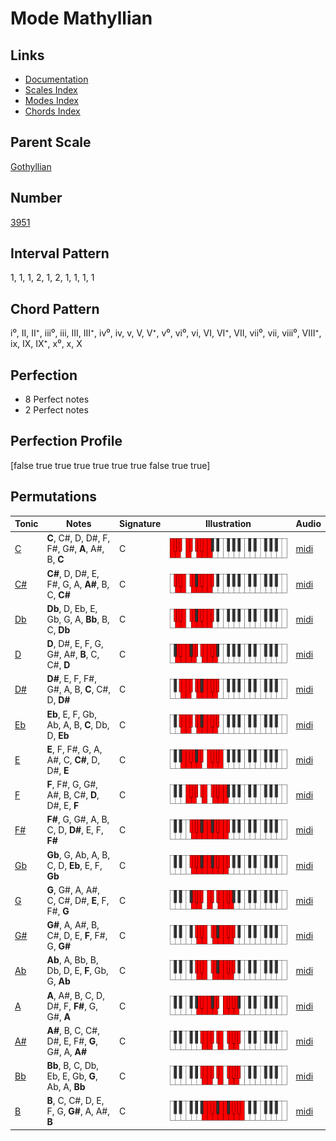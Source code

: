 # Mode Mathyllian

## Links

- [Documentation](index.md)
- [Scales Index](Scales.md)
- [Modes Index](Modes.md)
- [Chords Index](Chords.md)

## Parent Scale

[Gothyllian](ScaleGothyllian.md)

## Number

[3951](https://ianring.com/musictheory/scales/3951)

## Interval Pattern

1, 1, 1, 2, 1, 2, 1, 1, 1, 1

## Chord Pattern

i⁰, II, II⁺, iii⁰, iii, III, III⁺, iv⁰, iv, v, V, V⁺, v⁰, vi⁰, vi, VI, VI⁺, VII, vii⁰, vii, viii⁰, VIII⁺, ix, IX, IX⁺, x⁰, x, X

## Perfection

- 8 Perfect notes
- 2 Perfect notes

## Perfection Profile

[false true true true true true true false true true]

## Permutations

| Tonic | Notes | Signature | Illustration | Audio |
|-------|-------|-----------|--------------|-------|
| [C](ModeCNaturalMathyllian.md) | **C**, C#, D, D#, F, F#, G#, **A**, A#, B, **C** | C | ![CNaturalMathyllian](ModeCNaturalMathyllian.png) | [midi](https://github.com/edipermadi/music/blob/main/docs/ModeCNaturalMathyllian.mid?raw=true) |
| [C#](ModeCSharpMathyllian.md) | **C#**, D, D#, E, F#, G, A, **A#**, B, C, **C#** | C | ![CSharpMathyllian](ModeCSharpMathyllian.png) | [midi](https://github.com/edipermadi/music/blob/main/docs/ModeCSharpMathyllian.mid?raw=true) |
| [Db](ModeDFlatMathyllian.md) | **Db**, D, Eb, E, Gb, G, A, **Bb**, B, C, **Db** | C | ![DFlatMathyllian](ModeDFlatMathyllian.png) | [midi](https://github.com/edipermadi/music/blob/main/docs/ModeDFlatMathyllian.mid?raw=true) |
| [D](ModeDNaturalMathyllian.md) | **D**, D#, E, F, G, G#, A#, **B**, C, C#, **D** | C | ![DNaturalMathyllian](ModeDNaturalMathyllian.png) | [midi](https://github.com/edipermadi/music/blob/main/docs/ModeDNaturalMathyllian.mid?raw=true) |
| [D#](ModeDSharpMathyllian.md) | **D#**, E, F, F#, G#, A, B, **C**, C#, D, **D#** | C | ![DSharpMathyllian](ModeDSharpMathyllian.png) | [midi](https://github.com/edipermadi/music/blob/main/docs/ModeDSharpMathyllian.mid?raw=true) |
| [Eb](ModeEFlatMathyllian.md) | **Eb**, E, F, Gb, Ab, A, B, **C**, Db, D, **Eb** | C | ![EFlatMathyllian](ModeEFlatMathyllian.png) | [midi](https://github.com/edipermadi/music/blob/main/docs/ModeEFlatMathyllian.mid?raw=true) |
| [E](ModeENaturalMathyllian.md) | **E**, F, F#, G, A, A#, C, **C#**, D, D#, **E** | C | ![ENaturalMathyllian](ModeENaturalMathyllian.png) | [midi](https://github.com/edipermadi/music/blob/main/docs/ModeENaturalMathyllian.mid?raw=true) |
| [F](ModeFNaturalMathyllian.md) | **F**, F#, G, G#, A#, B, C#, **D**, D#, E, **F** | C | ![FNaturalMathyllian](ModeFNaturalMathyllian.png) | [midi](https://github.com/edipermadi/music/blob/main/docs/ModeFNaturalMathyllian.mid?raw=true) |
| [F#](ModeFSharpMathyllian.md) | **F#**, G, G#, A, B, C, D, **D#**, E, F, **F#** | C | ![FSharpMathyllian](ModeFSharpMathyllian.png) | [midi](https://github.com/edipermadi/music/blob/main/docs/ModeFSharpMathyllian.mid?raw=true) |
| [Gb](ModeGFlatMathyllian.md) | **Gb**, G, Ab, A, B, C, D, **Eb**, E, F, **Gb** | C | ![GFlatMathyllian](ModeGFlatMathyllian.png) | [midi](https://github.com/edipermadi/music/blob/main/docs/ModeGFlatMathyllian.mid?raw=true) |
| [G](ModeGNaturalMathyllian.md) | **G**, G#, A, A#, C, C#, D#, **E**, F, F#, **G** | C | ![GNaturalMathyllian](ModeGNaturalMathyllian.png) | [midi](https://github.com/edipermadi/music/blob/main/docs/ModeGNaturalMathyllian.mid?raw=true) |
| [G#](ModeGSharpMathyllian.md) | **G#**, A, A#, B, C#, D, E, **F**, F#, G, **G#** | C | ![GSharpMathyllian](ModeGSharpMathyllian.png) | [midi](https://github.com/edipermadi/music/blob/main/docs/ModeGSharpMathyllian.mid?raw=true) |
| [Ab](ModeAFlatMathyllian.md) | **Ab**, A, Bb, B, Db, D, E, **F**, Gb, G, **Ab** | C | ![AFlatMathyllian](ModeAFlatMathyllian.png) | [midi](https://github.com/edipermadi/music/blob/main/docs/ModeAFlatMathyllian.mid?raw=true) |
| [A](ModeANaturalMathyllian.md) | **A**, A#, B, C, D, D#, F, **F#**, G, G#, **A** | C | ![ANaturalMathyllian](ModeANaturalMathyllian.png) | [midi](https://github.com/edipermadi/music/blob/main/docs/ModeANaturalMathyllian.mid?raw=true) |
| [A#](ModeASharpMathyllian.md) | **A#**, B, C, C#, D#, E, F#, **G**, G#, A, **A#** | C | ![ASharpMathyllian](ModeASharpMathyllian.png) | [midi](https://github.com/edipermadi/music/blob/main/docs/ModeASharpMathyllian.mid?raw=true) |
| [Bb](ModeBFlatMathyllian.md) | **Bb**, B, C, Db, Eb, E, Gb, **G**, Ab, A, **Bb** | C | ![BFlatMathyllian](ModeBFlatMathyllian.png) | [midi](https://github.com/edipermadi/music/blob/main/docs/ModeBFlatMathyllian.mid?raw=true) |
| [B](ModeBNaturalMathyllian.md) | **B**, C, C#, D, E, F, G, **G#**, A, A#, **B** | C | ![BNaturalMathyllian](ModeBNaturalMathyllian.png) | [midi](https://github.com/edipermadi/music/blob/main/docs/ModeBNaturalMathyllian.mid?raw=true) |
